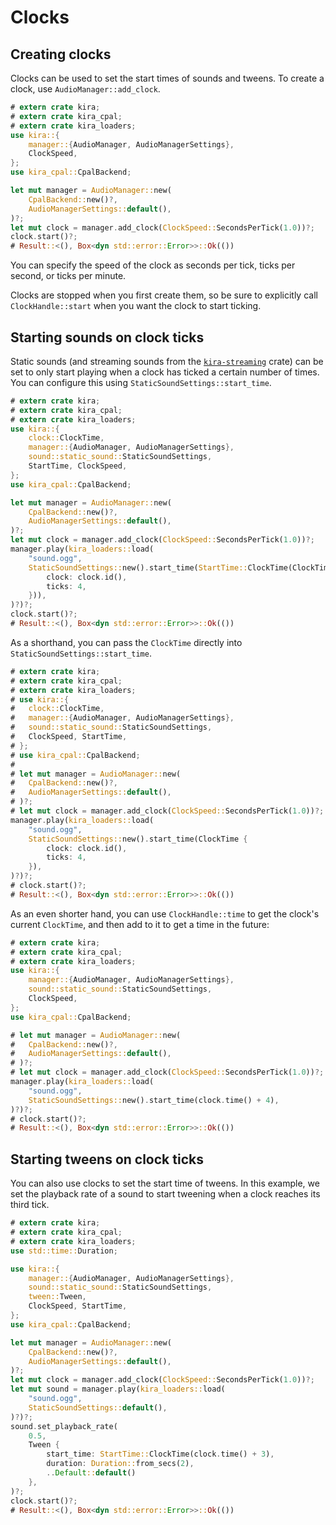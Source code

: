 # Clocks

## Creating clocks

Clocks can be used to set the start times of sounds and tweens. To create a
clock, use `AudioManager::add_clock`.

```rust ,no_run
# extern crate kira;
# extern crate kira_cpal;
# extern crate kira_loaders;
use kira::{
	manager::{AudioManager, AudioManagerSettings},
	ClockSpeed,
};
use kira_cpal::CpalBackend;

let mut manager = AudioManager::new(
	CpalBackend::new()?,
	AudioManagerSettings::default(),
)?;
let mut clock = manager.add_clock(ClockSpeed::SecondsPerTick(1.0))?;
clock.start()?;
# Result::<(), Box<dyn std::error::Error>>::Ok(())
```

You can specify the speed of the clock as seconds per tick, ticks per second, or
ticks per minute.

Clocks are stopped when you first create them, so be sure to explicitly call
`ClockHandle::start` when you want the clock to start ticking.

## Starting sounds on clock ticks

Static sounds (and streaming sounds from the
[`kira-streaming`](https://crates.io/crates/kira-streaming) crate) can be set to
only start playing when a clock has ticked a certain number of times. You can
configure this using `StaticSoundSettings::start_time`.

```rust ,no_run
# extern crate kira;
# extern crate kira_cpal;
# extern crate kira_loaders;
use kira::{
	clock::ClockTime,
	manager::{AudioManager, AudioManagerSettings},
	sound::static_sound::StaticSoundSettings,
	StartTime, ClockSpeed,
};
use kira_cpal::CpalBackend;

let mut manager = AudioManager::new(
	CpalBackend::new()?,
	AudioManagerSettings::default(),
)?;
let mut clock = manager.add_clock(ClockSpeed::SecondsPerTick(1.0))?;
manager.play(kira_loaders::load(
	"sound.ogg",
	StaticSoundSettings::new().start_time(StartTime::ClockTime(ClockTime {
		clock: clock.id(),
		ticks: 4,
	})),
)?)?;
clock.start()?;
# Result::<(), Box<dyn std::error::Error>>::Ok(())
```

As a shorthand, you can pass the `ClockTime` directly into
`StaticSoundSettings::start_time`.

```rust ,no_run
# extern crate kira;
# extern crate kira_cpal;
# extern crate kira_loaders;
# use kira::{
# 	clock::ClockTime,
# 	manager::{AudioManager, AudioManagerSettings},
# 	sound::static_sound::StaticSoundSettings,
# 	ClockSpeed, StartTime,
# };
# use kira_cpal::CpalBackend;
#
# let mut manager = AudioManager::new(
# 	CpalBackend::new()?,
# 	AudioManagerSettings::default(),
# )?;
# let mut clock = manager.add_clock(ClockSpeed::SecondsPerTick(1.0))?;
manager.play(kira_loaders::load(
	"sound.ogg",
	StaticSoundSettings::new().start_time(ClockTime {
		clock: clock.id(),
		ticks: 4,
	}),
)?)?;
# clock.start()?;
# Result::<(), Box<dyn std::error::Error>>::Ok(())
```

As an even shorter hand, you can use `ClockHandle::time` to get the clock's
current `ClockTime`, and then add to it to get a time in the future:

```rust ,no_run
# extern crate kira;
# extern crate kira_cpal;
# extern crate kira_loaders;
use kira::{
	manager::{AudioManager, AudioManagerSettings},
	sound::static_sound::StaticSoundSettings,
	ClockSpeed,
};
use kira_cpal::CpalBackend;

# let mut manager = AudioManager::new(
# 	CpalBackend::new()?,
# 	AudioManagerSettings::default(),
# )?;
# let mut clock = manager.add_clock(ClockSpeed::SecondsPerTick(1.0))?;
manager.play(kira_loaders::load(
	"sound.ogg",
	StaticSoundSettings::new().start_time(clock.time() + 4),
)?)?;
# clock.start()?;
# Result::<(), Box<dyn std::error::Error>>::Ok(())
```

## Starting tweens on clock ticks

You can also use clocks to set the start time of tweens. In this example, we set
the playback rate of a sound to start tweening when a clock reaches its third
tick.

```rust ,no_run
# extern crate kira;
# extern crate kira_cpal;
# extern crate kira_loaders;
use std::time::Duration;

use kira::{
	manager::{AudioManager, AudioManagerSettings},
	sound::static_sound::StaticSoundSettings,
	tween::Tween,
	ClockSpeed, StartTime,
};
use kira_cpal::CpalBackend;

let mut manager = AudioManager::new(
	CpalBackend::new()?,
	AudioManagerSettings::default(),
)?;
let mut clock = manager.add_clock(ClockSpeed::SecondsPerTick(1.0))?;
let mut sound = manager.play(kira_loaders::load(
	"sound.ogg",
	StaticSoundSettings::default(),
)?)?;
sound.set_playback_rate(
	0.5,
	Tween {
		start_time: StartTime::ClockTime(clock.time() + 3),
		duration: Duration::from_secs(2),
		..Default::default()
	},
)?;
clock.start()?;
# Result::<(), Box<dyn std::error::Error>>::Ok(())
```
